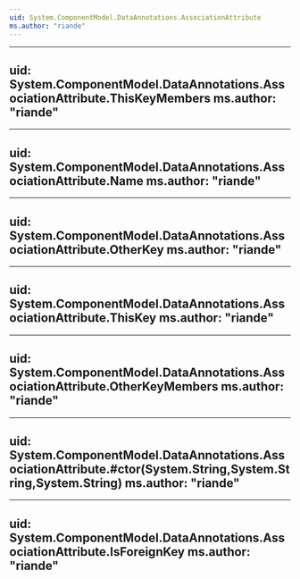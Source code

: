 ```yaml
---
uid: System.ComponentModel.DataAnnotations.AssociationAttribute
ms.author: "riande"
---
```


---
uid: System.ComponentModel.DataAnnotations.AssociationAttribute.ThisKeyMembers
ms.author: "riande"
---

---
uid: System.ComponentModel.DataAnnotations.AssociationAttribute.Name
ms.author: "riande"
---

---
uid: System.ComponentModel.DataAnnotations.AssociationAttribute.OtherKey
ms.author: "riande"
---

---
uid: System.ComponentModel.DataAnnotations.AssociationAttribute.ThisKey
ms.author: "riande"
---

---
uid: System.ComponentModel.DataAnnotations.AssociationAttribute.OtherKeyMembers
ms.author: "riande"
---

---
uid: System.ComponentModel.DataAnnotations.AssociationAttribute.#ctor(System.String,System.String,System.String)
ms.author: "riande"
---

---
uid: System.ComponentModel.DataAnnotations.AssociationAttribute.IsForeignKey
ms.author: "riande"
---
